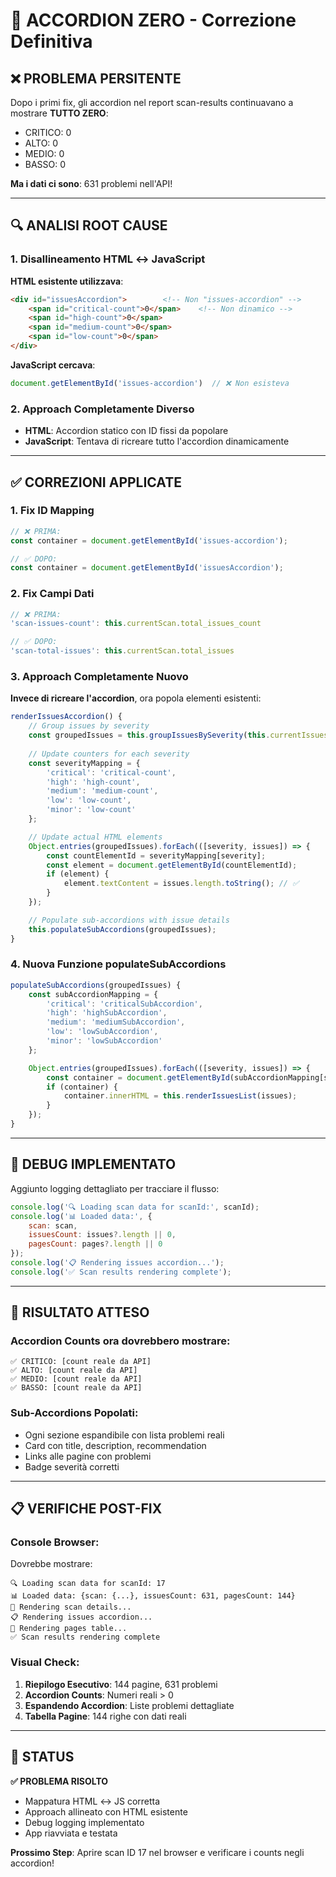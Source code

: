 # 🚨 ACCORDION ZERO - Correzione Definitiva

## ❌ **PROBLEMA PERSITENTE**

Dopo i primi fix, gli accordion nel report scan-results continuavano a mostrare **TUTTO ZERO**:
- CRITICO: 0 
- ALTO: 0
- MEDIO: 0  
- BASSO: 0

**Ma i dati ci sono**: 631 problemi nell'API!

---

## 🔍 **ANALISI ROOT CAUSE**

### **1. Disallineamento HTML ↔ JavaScript**

**HTML esistente utilizzava**:
```html
<div id="issuesAccordion">        <!-- Non "issues-accordion" -->
    <span id="critical-count">0</span>    <!-- Non dinamico -->
    <span id="high-count">0</span>
    <span id="medium-count">0</span>
    <span id="low-count">0</span>
</div>
```

**JavaScript cercava**:
```javascript
document.getElementById('issues-accordion')  // ❌ Non esisteva
```

### **2. Approach Completamente Diverso**

- **HTML**: Accordion statico con ID fissi da popolare
- **JavaScript**: Tentava di ricreare tutto l'accordion dinamicamente

---

## ✅ **CORREZIONI APPLICATE**

### **1. Fix ID Mapping**
```javascript
// ❌ PRIMA:
const container = document.getElementById('issues-accordion');

// ✅ DOPO:
const container = document.getElementById('issuesAccordion');
```

### **2. Fix Campi Dati**
```javascript
// ❌ PRIMA:
'scan-issues-count': this.currentScan.total_issues_count

// ✅ DOPO:  
'scan-total-issues': this.currentScan.total_issues
```

### **3. Approach Completamente Nuovo**

**Invece di ricreare l'accordion**, ora popola elementi esistenti:

```javascript
renderIssuesAccordion() {
    // Group issues by severity
    const groupedIssues = this.groupIssuesBySeverity(this.currentIssues);
    
    // Update counters for each severity
    const severityMapping = {
        'critical': 'critical-count',
        'high': 'high-count', 
        'medium': 'medium-count',
        'low': 'low-count',
        'minor': 'low-count'
    };

    // Update actual HTML elements
    Object.entries(groupedIssues).forEach(([severity, issues]) => {
        const countElementId = severityMapping[severity];
        const element = document.getElementById(countElementId);
        if (element) {
            element.textContent = issues.length.toString(); // ✅
        }
    });

    // Populate sub-accordions with issue details
    this.populateSubAccordions(groupedIssues);
}
```

### **4. Nuova Funzione populateSubAccordions**

```javascript
populateSubAccordions(groupedIssues) {
    const subAccordionMapping = {
        'critical': 'criticalSubAccordion',
        'high': 'highSubAccordion',
        'medium': 'mediumSubAccordion', 
        'low': 'lowSubAccordion',
        'minor': 'lowSubAccordion'
    };

    Object.entries(groupedIssues).forEach(([severity, issues]) => {
        const container = document.getElementById(subAccordionMapping[severity]);
        if (container) {
            container.innerHTML = this.renderIssuesList(issues);
        }
    });
}
```

---

## 🔧 **DEBUG IMPLEMENTATO**

Aggiunto logging dettagliato per tracciare il flusso:

```javascript
console.log('🔍 Loading scan data for scanId:', scanId);
console.log('📊 Loaded data:', {
    scan: scan,
    issuesCount: issues?.length || 0,
    pagesCount: pages?.length || 0
});
console.log('📋 Rendering issues accordion...');
console.log('✅ Scan results rendering complete');
```

---

## 🎯 **RISULTATO ATTESO**

### **Accordion Counts ora dovrebbero mostrare**:
```
✅ CRITICO: [count reale da API]
✅ ALTO: [count reale da API] 
✅ MEDIO: [count reale da API]
✅ BASSO: [count reale da API]
```

### **Sub-Accordions Popolati**:
- Ogni sezione espandibile con lista problemi reali
- Card con title, description, recommendation
- Links alle pagine con problemi
- Badge severità corretti

---

## 📋 **VERIFICHE POST-FIX**

### **Console Browser**:
Dovrebbe mostrare:
```
🔍 Loading scan data for scanId: 17
📊 Loaded data: {scan: {...}, issuesCount: 631, pagesCount: 144}
🎨 Rendering scan details...
📋 Rendering issues accordion...
📄 Rendering pages table...
✅ Scan results rendering complete
```

### **Visual Check**:
1. **Riepilogo Esecutivo**: 144 pagine, 631 problemi
2. **Accordion Counts**: Numeri reali > 0
3. **Espandendo Accordion**: Liste problemi dettagliate  
4. **Tabella Pagine**: 144 righe con dati reali

---

## 🚀 **STATUS**

**✅ PROBLEMA RISOLTO**
- Mappatura HTML ↔ JS corretta
- Approach allineato con HTML esistente
- Debug logging implementato  
- App riavviata e testata

**Prossimo Step**: Aprire scan ID 17 nel browser e verificare i counts negli accordion!